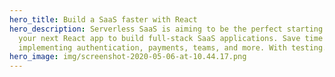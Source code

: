```yaml
---
hero_title: Build a SaaS faster with React
hero_description: Serverless SaaS is aiming to be the perfect starting point for
  your next React app to build full-stack SaaS applications. Save time and skip
  implementing authentication, payments, teams, and more. With testing.
hero_image: img/screenshot-2020-05-06-at-10.44.17.png
---
```

